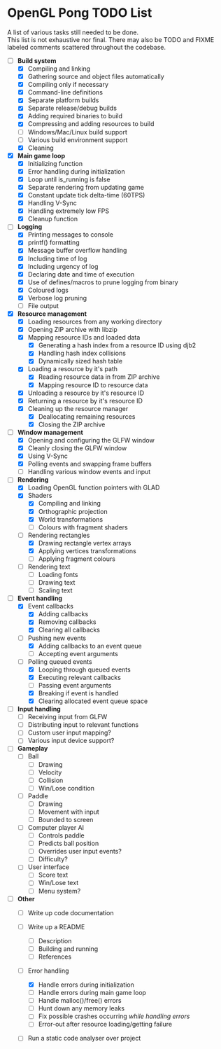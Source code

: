 # OpenGL Pong TODO List

A list of various tasks still needed to be done.\
This list is not exhaustive nor final. There may also be TODO and FIXME labeled comments scattered throughout the codebase.

- [ ] **Build system**
	- [x] Compiling and linking
	- [x] Gathering source and object files automatically
	- [x] Compiling only if necessary
	- [x] Command-line definitions
	- [x] Separate platform builds
	- [x] Separate release/debug builds
	- [x] Adding required binaries to build
	- [x] Compressing and adding resources to build
	- [ ] Windows/Mac/Linux build support
	- [ ] Various build environment support
	- [x] Cleaning
- [x] **Main game loop**
	- [x] Initializing function
	- [x] Error handling during initialization
	- [x] Loop until is_running is false
	- [x] Separate rendering from updating game
	- [x] Constant update tick delta-time (60TPS)
	- [x] Handling V-Sync
	- [x] Handling extremely low FPS
	- [x] Cleanup function
- [ ] **Logging**
	- [x] Printing messages to console
	- [x] printf() formatting
	- [x] Message buffer overflow handling
	- [x] Including time of log
	- [x] Including urgency of log
	- [x] Declaring date and time of execution
	- [x] Use of defines/macros to prune logging from binary
	- [x] Coloured logs
	- [x] Verbose log pruning
	- [ ] File output
- [x] **Resource management**
	- [x] Loading resources from any working directory
	- [x] Opening ZIP archive with libzip
	- [x] Mapping resource IDs and loaded data
		- [x] Generating a hash index from a resource ID using djb2
		- [x] Handling hash index collisions
		- [x] Dynamically sized hash table
	- [x] Loading a resource by it's path
		- [x] Reading resource data in from ZIP archive
		- [x] Mapping resource ID to resource data
	- [x] Unloading a resource by it's resource ID
	- [x] Returning a resource by it's resource ID
	- [x] Cleaning up the resource manager
		- [x] Deallocating remaining resources
		- [x] Closing the ZIP archive
- [ ] **Window management**
	- [x] Opening and configuring the GLFW window
	- [x] Cleanly closing the GLFW window
	- [x] Using V-Sync
	- [x] Polling events and swapping frame buffers
	- [ ] Handling various window events and input
- [ ] **Rendering**
	- [x] Loading OpenGL function pointers with GLAD
	- [x] Shaders
		- [x] Compiling and linking
		- [x] Orthographic projection
		- [x] World transformations
		- [ ] Colours with fragment shaders
	- [ ] Rendering rectangles
		- [x] Drawing rectangle vertex arrays
		- [x] Applying vertices transformations
		- [ ] Applying fragment colours
	- [ ] Rendering text
		- [ ] Loading fonts
		- [ ] Drawing text
		- [ ] Scaling text
- [ ] **Event handling**
	- [x] Event callbacks
		- [x] Adding callbacks
		- [x] Removing callbacks
		- [x] Clearing all callbacks
	- [ ] Pushing new events
		- [x] Adding callbacks to an event queue
		- [ ] Accepting event arguments
	- [ ] Polling queued events
		- [x] Looping through queued events
		- [x] Executing relevant callbacks
		- [ ] Passing event arguments
		- [x] Breaking if event is handled
		- [x] Clearing allocated event queue space
- [ ] **Input handling**
	- [ ] Receiving input from GLFW
	- [ ] Distributing input to relevant functions
	- [ ] Custom user input mapping?
	- [ ] Various input device support?
- [ ] **Gameplay**
	- [ ] Ball
		- [ ] Drawing
		- [ ] Velocity
		- [ ] Collision
		- [ ] Win/Lose condition
	- [ ] Paddle
		- [ ] Drawing
		- [ ] Movement with input
		- [ ] Bounded to screen
	- [ ] Computer player AI
		- [ ] Controls paddle
		- [ ] Predicts ball position
		- [ ] Overrides user input events?
		- [ ] Difficulty?
	- [ ] User interface
		- [ ] Score text
		- [ ] Win/Lose text
		- [ ] Menu system?
- [ ] **Other**
	- [ ] Write up code documentation
	- [ ] Write up a README
		- [ ] Description
		- [ ] Building and running
		- [ ] References
	- [ ] Error handling
		- [x] Handle errors during initialization
		- [ ] Handle errors during main game loop
		- [ ] Handle malloc()/free() errors
		- [ ] Hunt down any memory leaks
		- [ ] Fix possible crashes occurring *while handling errors*
		- [ ] Error-out after resource loading/getting failure
	- [ ] Run a static code analyser over project

